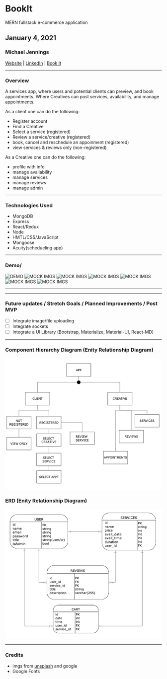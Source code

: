 # BookIt

MERN fullstack e-commerce application

## January 4, 2021

### Michael Jennings

[Website](https://miggymike.github.io/) | [LinkedIn](https://www.linkedin.com/in/mjennings6/) | [Book It](.html)

---

### Overview

A services app, where users and potential clients can preview, and book appointments. Where Creatives can post services, availability, and manage appointments.

As a client one can do the following:

- Register account
- Find a Creative
- Select a service (registered)
- Review a service/creative (registered)
- book, cancel and reschedule an appoinment (registered)
- view services & reviews only (non-registered)

As a Creative one can do the following:

- profile with info
- manage availability
- manage services
- manage reviews
- manage admin

---

### Technologies Used

- MongoDB
- Express
- React/Redux
- Node
- HMTL/CSS/JavaScript
- Mongoose
- Acuity(schedueling app)

---

### Demo/

![DEMO](./img/.png)
![MOCK IMGS](./img/.png)
![MOCK IMGS](./img/.png)
![MOCK IMGS](./img/.png)
![MOCK IMGS](./img/.png)
![MOCK IMGS](./img/.png)
![MOCK IMGS](./img/.png)

---

---

### Future updates / Stretch Goals / Planned Improvements / Post MVP

- [ ] Integrate image/file uploading
- [ ] Integrate sockets
- [ ] Integrate a UI Library (Bootstrap, Materialize, Material-UI, React-MD)

---

### Component Hierarchy Diagram (Enity Relationship Diagram)

![hierachy map](./img/Comp_Hierarchy.png)

### ERD (Enity Relationship Diagram)

![concept map](./img/ERD_v2.png)

---

### Credits

- imgs from [unsplash](https://miggymike.github.io/) and google
- Google Fonts

